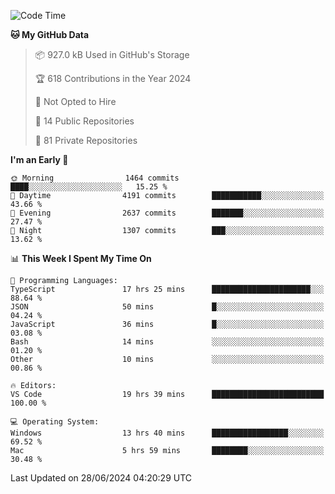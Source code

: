 <!--START_SECTION:waka-->
![Code Time](http://img.shields.io/badge/Code%20Time-5%2C813%20hrs%2048%20mins-blue)

**🐱 My GitHub Data** 

> 📦 927.0 kB Used in GitHub's Storage 
 > 
> 🏆 618 Contributions in the Year 2024
 > 
> 🚫 Not Opted to Hire
 > 
> 📜 14 Public Repositories 
 > 
> 🔑 81 Private Repositories 
 > 
**I'm an Early 🐤** 

```text
🌞 Morning                1464 commits        ████░░░░░░░░░░░░░░░░░░░░░   15.25 % 
🌆 Daytime                4191 commits        ███████████░░░░░░░░░░░░░░   43.66 % 
🌃 Evening                2637 commits        ███████░░░░░░░░░░░░░░░░░░   27.47 % 
🌙 Night                  1307 commits        ███░░░░░░░░░░░░░░░░░░░░░░   13.62 % 
```


📊 **This Week I Spent My Time On** 

```text
💬 Programming Languages: 
TypeScript               17 hrs 25 mins      ██████████████████████░░░   88.64 % 
JSON                     50 mins             █░░░░░░░░░░░░░░░░░░░░░░░░   04.24 % 
JavaScript               36 mins             █░░░░░░░░░░░░░░░░░░░░░░░░   03.08 % 
Bash                     14 mins             ░░░░░░░░░░░░░░░░░░░░░░░░░   01.20 % 
Other                    10 mins             ░░░░░░░░░░░░░░░░░░░░░░░░░   00.86 % 

🔥 Editors: 
VS Code                  19 hrs 39 mins      █████████████████████████   100.00 % 

💻 Operating System: 
Windows                  13 hrs 40 mins      █████████████████░░░░░░░░   69.52 % 
Mac                      5 hrs 59 mins       ████████░░░░░░░░░░░░░░░░░   30.48 % 
```


 Last Updated on 28/06/2024 04:20:29 UTC
<!--END_SECTION:waka-->

